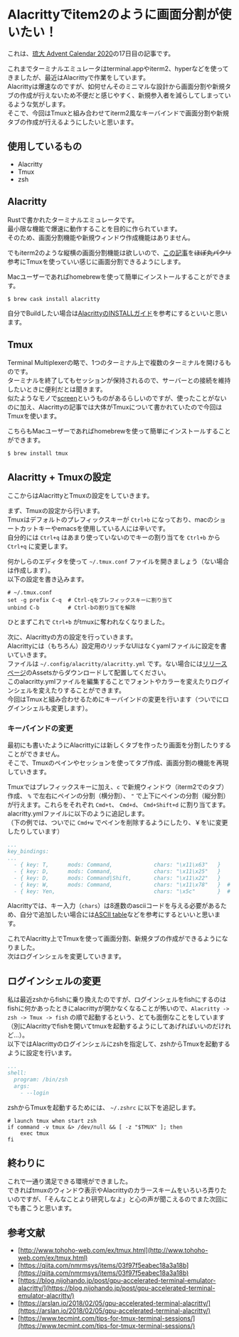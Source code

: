 # Alacrittyでitem2のように画面分割が使いたい！
これは、[琉大 Advent Calendar 2020](https://adventar.org/calendars/5231)の17日目の記事です。

これまでターミナルエミュレータはterminal.appやiterm2、hyperなどを使ってきましたが、最近はAlacrittyで作業をしています。  
Alacrittyは爆速なのですが、如何せんそのミニマルな設計から画面分割や新規タブの作成が行えないため不便だと感じやすく、新規参入者を減らしてしまっているような気がします。  
そこで、今回はTmuxと組み合わせてiterm2風なキーバインドで画面分割や新規タブの作成が行えるようにしたいと思います。


## 使用しているもの
- Alacritty
- Tmux
- zsh

## Alacritty
Rustで書かれたターミナルエミュレータです。  
最小限な機能で爆速に動作することを目的に作られています。  
そのため、画面分割機能や新規ウィンドウ作成機能はありません。  

でもiterm2のような縦横の画面分割機能は欲しいので、[この記事](https://arslan.io/2018/02/05/gpu-accelerated-terminal-alacritty/)を~~ほぼ丸パクリ~~参考にTmuxを使っていい感じに画面分割できるようにします。

Macユーザーであればhomebrewを使って簡単にインストールすることができます。

```shell
$ brew cask install alacritty
```

自分でBuildしたい場合は[AlacrittyのINSTALLガイド](https://github.com/alacritty/alacritty/blob/master/INSTALL.md)を参考にするといいと思います。

## Tmux
Terminal Multiplexerの略で、1つのターミナル上で複数のターミナルを開けるものです。  
ターミナルを終了してもセッションが保持されるので、サーバーとの接続を維持したいときに便利だとは聞きます。  
似たようなモノで[screen](https://www.gnu.org/software/screen/)というものがあるらしいのですが、使ったことがないのに加え、Alacrittyの記事では大体がTmuxについて書かれていたので今回はTmuxを使います。

こちらもMacユーザーであればhomebrewを使って簡単にインストールすることができます。

```shell
$ brew install tmux
```

## Alacritty + Tmuxの設定
ここからはAlacrittyとTmuxの設定をしていきます。

まず、Tmuxの設定から行います。  
Tmuxはデフォルトのプレフィックスキーが `Ctrl+b` になっており、macのショートカットキーやemacsを使用している人には辛いです。  
自分的には `Ctrl+q` はあまり使っていないのでキーの割り当てを `Ctrl+b` から `Ctrl+q` に変更します。

何かしらのエディタを使って `~/.tmux.conf` ファイルを開きましょう（ない場合は作成します）。  
以下の設定を書き込みます。

```
# ~/.tmux.conf
set -g prefix C-q  # Ctrl-qをプレフィックスキーに割り当て
unbind C-b         # Ctrl-bの割り当てを解除
```
ひとまずこれで `Ctrl+b` がtmuxに奪われなくなりました。

次に、Alacrittyの方の設定を行っていきます。  
Alacrittyには（もちろん）設定用のリッチなUIはなくyamlファイルに設定を書いていきます。  
ファイルは `~/.config/alacritty/alacritty.yml` です。ない場合には[リリースページ](https://github.com/alacritty/alacritty/releases)のAssetsからダウンロードして配置してください。  
このalacritty.ymlファイルを編集することでフォントやカラーを変えたりログインシェルを変えたりすることができます。  
今回はTmuxと組み合わせるためにキーバインドの変更を行います（ついでにログインシェルも変更します）。

### キーバインドの変更
最初にも書いたようにAlacrittyには新しくタブを作ったり画面を分割したりすることができません。  
そこで、Tmuxのペインやセッションを使ってタブ作成、画面分割の機能を再現していきます。  

Tmuxではプレフィックスキーに加え、`c` で新規ウィンドウ（iterm2でのタブ）作成、 `%` で左右にペインの分割（横分割）、 `"` で上下にペインの分割（縦分割）が行えます。これらをそれぞれ `Cmd+t`、 `Cmd+d`、 `Cmd+Shift+d` に割り当てます。  
alacritty.ymlファイルに以下のように追記します。  
（下の例では、ついでに `Cmd+w` でペインを削除するようにしたり、￥を\に変更したりしています）

```yml
...
key_bindings:
...
  - { key: T,      mods: Command,             chars: "\x11\x63"   }
  - { key: D,      mods: Command,             chars: "\x11\x25"   }
  - { key: D,      mods: Command|Shift,       chars: "\x11\x22"   }
  - { key: W,      mods: Command,             chars: "\x11\x78"   }  # Cmd+wでペインを削除する
  - { key: Yen,                               chars: "\x5c"       }  # ¥を\に変更
```
Alacrittyでは、キー入力（`chars`）は8進数のasciiコードを与える必要があるため、自分で追加したい場合には[ASCII table](https://www.ascii-code.com/)などを参考にするといいと思います。

これでAlacritty上でTmuxを使って画面分割、新規タブの作成ができるようになりました。  
次はログインシェルを変更していきます。

## ログインシェルの変更
私は最近zshからfishに乗り換えたのですが、ログインシェルをfishにするのはfishに何かあったときにalacrittyが開かなくなることが怖いので、`Alacritty -> zsh -> Tmux -> fish` の順で起動するという、とても面倒なことをしています（別にAlacrittyでfishを開いてtmuxを起動するようにしてあげればいいのだけれど...）。  
以下ではAlacrittyのログインシェルにzshを指定して、zshからTmuxを起動するように設定を行います。

```yml
...
shell:
  program: /bin/zsh
  args:
    - --login
```

zshからTmuxを起動するためには、 `~/.zshrc` に以下を追記します。

```shell
# launch tmux when start zsh
if command -v tmux &> /dev/null && [ -z "$TMUX" ]; then
    exec tmux
fi
```

## 終わりに
これで一通り満足できる環境ができました。  
できればtmuxのウィンドウ表示やAlacrittyのカラースキームをいろいろ弄りたいのですが、「そんなことより研究しなよ」と心の声が聞こえるのでまた次回にでも書こうと思います。

## 参考文献
- [http://www.tohoho-web.com/ex/tmux.html](http://www.tohoho-web.com/ex/tmux.html)
- [https://qiita.com/nmrmsys/items/03f97f5eabec18a3a18b](https://qiita.com/nmrmsys/items/03f97f5eabec18a3a18b)
- [https://blog.nijohando.jp/post/gpu-accelerated-terminal-emulator-alacritty/](https://blog.nijohando.jp/post/gpu-accelerated-terminal-emulator-alacritty/)
- [https://arslan.io/2018/02/05/gpu-accelerated-terminal-alacritty/](https://arslan.io/2018/02/05/gpu-accelerated-terminal-alacritty/)
- [https://www.tecmint.com/tips-for-tmux-terminal-sessions/](https://www.tecmint.com/tips-for-tmux-terminal-sessions/)
